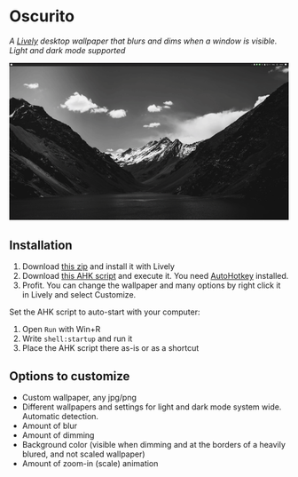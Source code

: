 # Oscurito

*A [Lively](https://github.com/rocksdanister/lively) desktop wallpaper that blurs and dims when a window is visible. Light and dark mode supported*

![Screenshot](https://raw.githubusercontent.com/Arecsu/oscurito/main/preview.gif)

## Installation

1. Download [this zip](https://github.com/Arecsu/oscurito/releases/download/v1.0/Oscurito-1.0.0.0.zip) and install it with Lively
2. Download [this AHK script](https://raw.githubusercontent.com/Arecsu/oscurito/main/AHK%20Script/detectVisibleWindows.ahk) and execute it. You need [AutoHotkey](https://www.autohotkey.com/) installed.
3. Profit. You can change the wallpaper and many options by right click it in Lively and select Customize.

Set the AHK script to auto-start with your computer:

1. Open `Run` with Win+R
2. Write `shell:startup` and run it
3. Place the AHK script there as-is or as a shortcut

## Options to customize

- Custom wallpaper, any jpg/png
- Different wallpapers and settings for light and dark mode system wide. Automatic detection.
- Amount of blur
- Amount of dimming
- Background color (visible when dimming and at the borders of a heavily blured, and not scaled wallpaper)
- Amount of zoom-in (scale) animation
